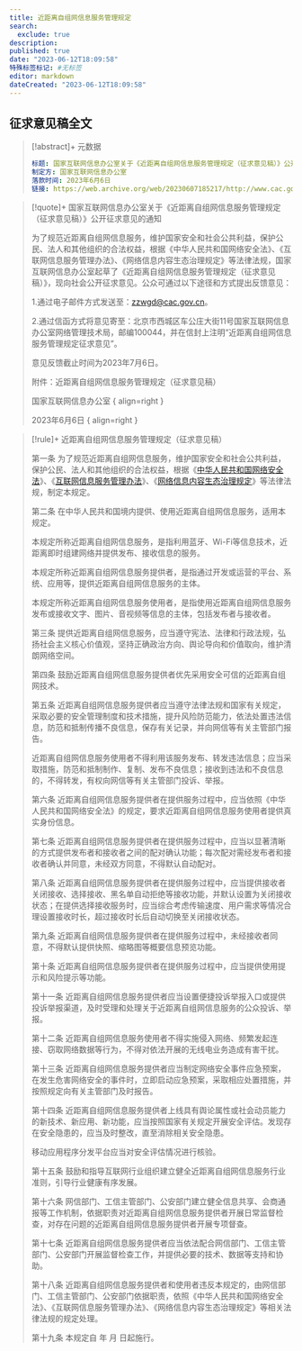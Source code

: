 ```yaml
---
title: 近距离自组网信息服务管理规定
search:
  exclude: true
description:
published: true
date: "2023-06-12T18:09:58"
特殊标签标记: #无标签
editor: markdown
dateCreated: "2023-06-12T18:09:58"
---
```


## 征求意见稿全文

> [!abstract]+ 元数据
>
> ```yaml
> 标题: 国家互联网信息办公室关于《近距离自组网信息服务管理规定（征求意见稿）》公开征求意见的通知
> 制定方: 国家互联网信息办公室
> 落款时间: 2023年6月6日
> 链接: https://web.archive.org/web/20230607185217/http://www.cac.gov.cn/2023-06/06/c_1687698272954687.htm
> ```

> [!quote]+ 国家互联网信息办公室关于《近距离自组网信息服务管理规定（征求意见稿）》公开征求意见的通知
>
> 为了规范近距离自组网信息服务，维护国家安全和社会公共利益，保护公民、法人和其他组织的合法权益，根据《中华人民共和国网络安全法》、《互联网信息服务管理办法》、《网络信息内容生态治理规定》等法律法规，国家互联网信息办公室起草了《近距离自组网信息服务管理规定（征求意见稿）》，现向社会公开征求意见。公众可通过以下途径和方式提出反馈意见：
>
> 1.通过电子邮件方式发送至：zzwgd@cac.gov.cn。
>
> 2.通过信函方式将意见寄至：北京市西城区车公庄大街11号国家互联网信息办公室网络管理技术局，邮编100044，并在信封上注明“近距离自组网信息服务管理规定征求意见”。
>
> 意见反馈截止时间为2023年7月6日。
>
> 附件：近距离自组网信息服务管理规定（征求意见稿）
>
> 国家互联网信息办公室
> { align=right }
>
> 2023年6月6日
> { align=right }

> [!rule]+ 近距离自组网信息服务管理规定（征求意见稿）
>
> 第一条 为了规范近距离自组网信息服务，维护国家安全和社会公共利益，保护公民、法人和其他组织的合法权益，根据《[中华人民共和国网络安全法](/rule/普通法律/中华人民共和国网络安全法.md)》、《[互联网信息服务管理办法](/rule/国务院/互联网信息服务管理办法.md)》、《[网络信息内容生态治理规定](/rule/国家互联网信息办公室/网络信息内容生态治理规定.md)》等法律法规，制定本规定。
>
> 第二条 在中华人民共和国境内提供、使用近距离自组网信息服务，适用本规定。
>
> 本规定所称近距离自组网信息服务，是指利用蓝牙、Wi-Fi等信息技术，近距离即时组建网络并提供发布、接收信息的服务。
>
> 本规定所称近距离自组网信息服务提供者，是指通过开发或运营的平台、系统、应用等，提供近距离自组网信息服务的主体。
>
> 本规定所称近距离自组网信息服务使用者，是指使用近距离自组网信息服务发布或接收文字、图片、音视频等信息的主体，包括发布者与接收者。
>
> 第三条 提供近距离自组网信息服务，应当遵守宪法、法律和行政法规，弘扬社会主义核心价值观，坚持正确政治方向、舆论导向和价值取向，维护清朗网络空间。
>
> 第四条 鼓励近距离自组网信息服务提供者优先采用安全可信的近距离自组网技术。
>
> 第五条 近距离自组网信息服务提供者应当遵守法律法规和国家有关规定，采取必要的安全管理制度和技术措施，提升风险防范能力，依法处置违法信息，防范和抵制传播不良信息，保存有关记录，并向网信等有关主管部门报告。
>
> 近距离自组网信息服务使用者不得利用该服务发布、转发违法信息；应当采取措施，防范和抵制制作、复制、发布不良信息；接收到违法和不良信息的，不得转发，有权向网信等有关主管部门投诉、举报。
>
> 第六条 近距离自组网信息服务提供者在提供服务过程中，应当依照《中华人民共和国网络安全法》的规定，要求近距离自组网信息服务使用者提供真实身份信息。
>
> 第七条 近距离自组网信息服务提供者在提供服务过程中，应当以显著清晰的方式提供发布者和接收者之间的配对确认功能；每次配对需经发布者和接收者确认并同意，未经双方同意，不得默认自动配对。
>
> 第八条 近距离自组网信息服务提供者在提供服务过程中，应当提供接收者关闭接收、选择接收、黑名单自动拒绝等接收功能，并默认设置为关闭接收状态；在提供选择接收服务时，应当综合考虑传输速度、用户需求等情况合理设置接收时长，超过接收时长后自动切换至关闭接收状态。
>
> 第九条 近距离自组网信息服务提供者在提供服务过程中，未经接收者同意，不得默认提供快照、缩略图等概要信息预览功能。
>
> 第十条 近距离自组网信息服务提供者在提供服务过程中，应当提供使用提示和风险提示等功能。
>
> 第十一条 近距离自组网信息服务提供者应当设置便捷投诉举报入口或提供投诉举报渠道，及时受理和处理关于近距离自组网信息服务的公众投诉、举报。
>
> 第十二条 近距离自组网信息服务使用者不得实施侵入网络、频繁发起连接、窃取网络数据等行为，不得对依法开展的无线电业务造成有害干扰。
>
> 第十三条 近距离自组网信息服务提供者应当制定网络安全事件应急预案，在发生危害网络安全的事件时，立即启动应急预案，采取相应处置措施，并按照规定向有关主管部门及时报告。
>
> 第十四条 近距离自组网信息服务提供者上线具有舆论属性或社会动员能力的新技术、新应用、新功能，应当按照国家有关规定开展安全评估。发现存在安全隐患的，应当及时整改，直至消除相关安全隐患。
>
> 移动应用程序分发平台应当对安全评估情况进行核验。
>
> 第十五条 鼓励和指导互联网行业组织建立健全近距离自组网信息服务行业准则，引导行业健康有序发展。
>
> 第十六条 网信部门、工信主管部门、公安部门建立健全信息共享、会商通报等工作机制，依据职责对近距离自组网信息服务提供者开展日常监督检查，对存在问题的近距离自组网信息服务提供者开展专项督查。
>
> 第十七条 近距离自组网信息服务提供者应当依法配合网信部门、工信主管部门、公安部门开展监督检查工作，并提供必要的技术、数据等支持和协助。
>
> 第十八条 近距离自组网信息服务提供者和使用者违反本规定的，由网信部门、工信主管部门、公安部门依据职责，依照《中华人民共和国网络安全法》、《互联网信息服务管理办法》、《网络信息内容生态治理规定》等相关法律法规的规定处理。
>
> 第十九条 本规定自 年 月 日起施行。
